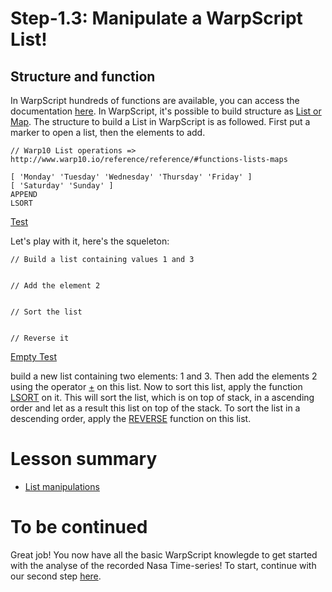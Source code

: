 # Step-1.3: Manipulate a WarpScript List!

## Structure and function

In WarpScript hundreds of functions are available, you can access the documentation [here](http://www.warp10.io/reference/).
In WarpScript, it's possible to build structure as [List or Map](http://www.warp10.io/reference/#functions-lists-maps).
The structure to build a List in WarpScript is as followed. First put a marker to open a list, then the elements to add. 

```
// Warp10 List operations => http://www.warp10.io/reference/reference/#functions-lists-maps

[ 'Monday' 'Tuesday' 'Wednesday' 'Thursday' 'Friday' ]
[ 'Saturday' 'Sunday' ]
APPEND
LSORT

```

[Test](https://quantum.metrics.ovh.net/#/warpscript/Ly8gV2FycDEwIExpc3Qgb3BlcmF0aW9ucyA9PiBodHRwOi8vd3d3LndhcnAxMC5pby9yZWZlcmVuY2UvcmVmZXJlbmNlLyNmdW5jdGlvbnMtbGlzdHMtbWFwcwoKWyAnTW9uZGF5JyAnVHVlc2RheScgJ1dlZG5lc2RheScgJ1RodXJzZGF5JyAnRnJpZGF5JyBdClsgJ1NhdHVyZGF5JyAnU3VuZGF5JyBdCkFQUEVORApMU09SVA%3D%3D/eyJ1cmwiOiJodHRwczovL3dhcnAucGllcnJlemVtYi5vcmcvYXBpL3YwIiwiZmV0Y2hFbmRwb2ludCI6Ii9mZXRjaCIsImhlYWRlck5hbWUiOiJYLVdhcnAxMCJ9)

Let's play with it, here's the squeleton:

```
// Build a list containing values 1 and 3 


// Add the element 2


// Sort the list


// Reverse it
```

[Empty Test](https://quantum.metrics.ovh.net/#/warpscript//eyJ1cmwiOiJodHRwczovL3dhcnAucGllcnJlemVtYi5vcmcvYXBpL3YwIiwiZmV0Y2hFbmRwb2ludCI6Ii9mZXRjaCIsImhlYWRlck5hbWUiOiJYLVdhcnAxMCJ9)


 build a new list containing two elements: 1 and 3. Then add the elements 2 using the operator [+](http://www.warp10.io/reference/functions/function_ADD/) on this list. Now to sort this list, apply the function [LSORT](http://www.warp10.io/reference/functions/function_LSORT/) on it. This will sort the list, which is on top of stack, in a ascending order and let as a result this list on top of the stack. To sort the list in a descending order, apply the [REVERSE](http://www.warp10.io/reference/functions/function_REVERSE/) function on this list.

# Lesson summary

- [List manipulations](https://quantum.metrics.ovh.net/#/warpscript/Ly8gV2FycDEwIExpc3Qgb3BlcmF0aW9ucyA9PiBodHRwOi8vd3d3LndhcnAxMC5pby9yZWZlcmVuY2UvcmVmZXJlbmNlLyNmdW5jdGlvbnMtbGlzdHMtbWFwcwoKWyAnTW9uZGF5JyAnVHVlc2RheScgJ1dlZG5lc2RheScgJ1RodXJzZGF5JyAnRnJpZGF5JyBdClsgJ1NhdHVyZGF5JyAnU3VuZGF5JyBdCkFQUEVORApMU09SVA%3D%3D/eyJ1cmwiOiJodHRwczovL3dhcnAucGllcnJlemVtYi5vcmcvYXBpL3YwIiwiZmV0Y2hFbmRwb2ludCI6Ii9mZXRjaCIsImhlYWRlck5hbWUiOiJYLVdhcnAxMCJ9)

# To be continued

Great job! You now have all the basic WarpScript knowlegde to get started with the analyse of the recorded Nasa Time-series! To start, continue with our second step [here](/step-2-Keplers-Data/2.1-Exploring-known-time-series/README.md).